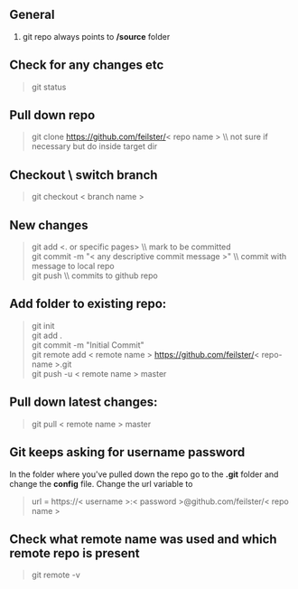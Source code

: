 ## General
1. git repo always points to **/source** folder 

## Check for any changes etc
> git status

## Pull down repo
> git clone https://github.com/feilster/< repo name >   \\\ not sure if necessary but do inside target dir

## Checkout \ switch branch
> git checkout < branch name > 

## New changes
> git add <. or specific pages>  \\\ mark to be committed  
> git commit -m "< any descriptive commit message >"   \\\  commit with message to local repo  
> git push   \\\ commits to github repo

## Add folder to existing repo:
> git init  
> git add .  
> git commit -m "Initial Commit"  
> git remote add < remote name > https://github.com/feilster/< repo-name >.git  
> git push -u < remote name > master
 
## Pull down latest changes:
> git pull < remote name > master

## Git keeps asking for username password

In the folder where you've pulled down the repo go to the **.git** folder and change the **config** file. Change the url variable to
> url = https://< username >:< password >@github.com/feilster/< repo name >

## Check what remote name was used and which remote repo is present
> git remote -v
